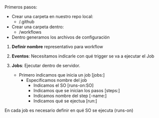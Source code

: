Primeros pasos:
 - Crear una carpeta en nuestro repo local: 
   - /.github
 - Crear una carpeta dentro:
   - /workflows 
 - Dentro generamos los archivos de configuración

1. **Definir nombre** representativo para workflow 
  
2. **Eventos**: Necesitamos indicarle con qué trigger se va a ejecutar el Job

3. **Jobs**: Ejecutar dentro de servidor.
   - Primero indicamos que inicia un job [jobs:]
     - Especificamos nombre del job
       - Indicamos el SO [runs-on:SO]
       - Indicamos que se inician los pasos [steps:]
        - Indicamos nombre del step [-name:]
        - Indicamos qué se ejectua [run:]

En cada job es necesario definir en qué SO se ejecuta (runs-on)

<!-- 
name: Nombre del Workflow

on: [push] 

jobs: 
  nombre-del-job:
    runs-on: ubuntu-latest
    
    steps:
    - name: Nombre del step
      run: acción a ejecutar
-->